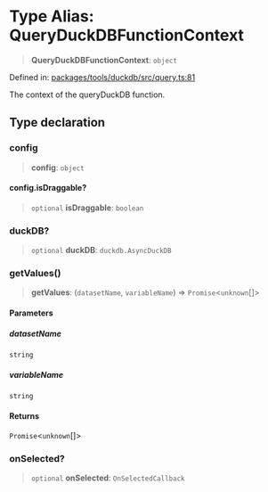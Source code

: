 # Type Alias: QueryDuckDBFunctionContext

> **QueryDuckDBFunctionContext**: `object`

Defined in: [packages/tools/duckdb/src/query.ts:81](https://github.com/geodaopenjs/openassistant/blob/0a6a7e7306d75a25dc968b3117f04cb7bd613bec/packages/tools/duckdb/src/query.ts#L81)

The context of the queryDuckDB function.

## Type declaration

### config

> **config**: `object`

#### config.isDraggable?

> `optional` **isDraggable**: `boolean`

### duckDB?

> `optional` **duckDB**: `duckdb.AsyncDuckDB`

### getValues()

> **getValues**: (`datasetName`, `variableName`) => `Promise`\<`unknown`[]\>

#### Parameters

##### datasetName

`string`

##### variableName

`string`

#### Returns

`Promise`\<`unknown`[]\>

### onSelected?

> `optional` **onSelected**: `OnSelectedCallback`
